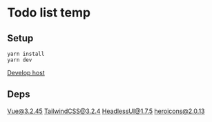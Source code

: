 # Todo list temp
## Setup
```script
yarn install
yarn dev
```
[Develop host](http://localhost:3000)

## Deps
Vue@3.2.45
TailwindCSS@3.2.4
HeadlessUI@1.7.5
heroicons@2.0.13